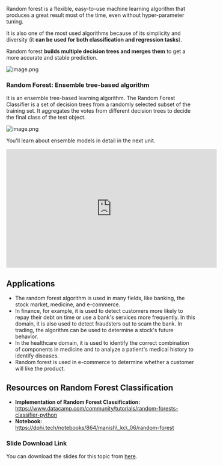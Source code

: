 Random forest is a flexible, easy-to-use machine learning algorithm that produces a great result most of the time, even without hyper-parameter tuning.

It is also one of the most used algorithms because of its simplicity and diversity (it **can be used for both classification and regression tasks**).

Random forest **builds multiple decision trees and merges them** to get a more accurate and stable prediction.





![image.png](https://dphi-live.s3.amazonaws.com/media_uploads/image_bc28ed135b6642809c8b92587ee5b2a4.png)






### Random Forest: Ensemble tree-based algorithm

It is an ensemble tree-based learning algorithm. The Random Forest Classifier is a set of decision trees from a randomly selected subset of the training set. It aggregates the votes from different decision trees to decide the final class of the test object.








![image.png](https://dphi-live.s3.amazonaws.com/media_uploads/image_fdd92bbaa4fa47adb7d19b56d9a61edf.png)











You'll learn about ensemble models in detail in the next unit.











<iframe width="560" height="315" src="https://www.youtube.com/embed/ok2s1vV9XW0" title="YouTube video player" frameborder="0" allow="accelerometer; autoplay; clipboard-write; encrypted-media; gyroscope; picture-in-picture" allowfullscreen></iframe>









## Applications

* The random forest algorithm is used in many fields, like banking, the stock market, medicine, and e-commerce.
* In finance, for example, it is used to detect customers more likely to repay their debt on time or use a bank's services more frequently. In this domain, it is also used to detect fraudsters out to scam the bank. In trading, the algorithm can be used to determine a stock's future behavior.
* In the healthcare domain, it is used to identify the correct combination of components in medicine and to analyze a patient's medical history to identify diseases.
* Random forest is used in e-commerce to determine whether a customer will like the product.

## Resources on Random Forest Classification

* **Implementation of Random Forest Classification:**  https://www.datacamp.com/community/tutorials/random-forests-classifier-python
* **Notebook:**  
https://dphi.tech/notebooks/864/manish\_kc\_06/random-forest

### Slide Download Link

You can download the slides for this topic from [here](https://docs.google.com/presentation/d/1JHykw1oENBmrWH8o2lgX4Cj\_s3XI0isL\_TLBxU6v2S8/edit?usp=sharing).